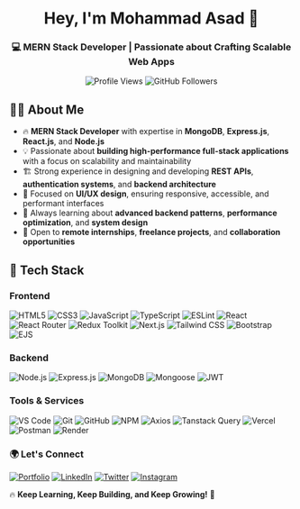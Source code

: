 <h1 align="center">Hey, I'm Mohammad Asad 💫</h1>
<h3 align="center">💻 MERN Stack Developer | Passionate about Crafting Scalable Web Apps</h3>

<p align="center">
  <img src="https://komarev.com/ghpvc/?username=MohammadAsad-Weber&label=Profile%20Views&color=0e75b6&style=flat" alt="Profile Views" />
  <img src="https://img.shields.io/github/followers/MohammadAsad-Weber?label=Followers&style=social" alt="GitHub Followers" />
</p>

## 👨‍💻 About Me

- 🔥 **MERN Stack Developer** with expertise in **MongoDB**, **Express.js**, **React.js**, and **Node.js**
- 💡 Passionate about **building high-performance full-stack applications** with a focus on scalability and maintainability
- 🏗️ Strong experience in designing and developing **REST APIs**, **authentication systems**, and **backend architecture**
- 🎨 Focused on **UI/UX design**, ensuring responsive, accessible, and performant interfaces
- 🌱 Always learning about **advanced backend patterns**, **performance optimization**, and **system design**
- 🤝 Open to **remote internships**, **freelance projects**, and **collaboration opportunities**

## 🧰 Tech Stack

### **Frontend**

![HTML5](https://img.shields.io/badge/HTML5-E34F26?style=for-the-badge&logo=html5&logoColor=white)
![CSS3](https://img.shields.io/badge/CSS3-1572B6?style=for-the-badge&logo=css3&logoColor=white)
![JavaScript](https://img.shields.io/badge/javascript-%23323330.svg?style=for-the-badge&logo=javascript&logoColor=%23F7DF1E)
![TypeScript](https://img.shields.io/badge/TypeScript-007ACC?style=for-the-badge&logo=typescript&logoColor=white)
![ESLint](https://img.shields.io/badge/ESLint-4B3263?style=for-the-badge&logo=eslint&logoColor=white)
![React](https://img.shields.io/badge/React-20232A?style=for-the-badge&logo=react&logoColor=61DAFB)
![React Router](https://img.shields.io/badge/React%20Router-%23CA4245.svg?style=for-the-badge&logo=react-router&logoColor=white)
![Redux Toolkit](https://img.shields.io/badge/Redux_Toolkit-593D88?style=for-the-badge&logo=redux&logoColor=white)
![Next.js](https://img.shields.io/badge/Next.js-000000?style=for-the-badge&logo=next.js&logoColor=white)
![Tailwind CSS](https://img.shields.io/badge/Tailwind_CSS-38B2AC?style=for-the-badge&logo=tailwind-css&logoColor=white)
![Bootstrap](https://img.shields.io/badge/Bootstrap-7952B3?style=for-the-badge&logo=bootstrap&logoColor=white)
![EJS](https://img.shields.io/badge/EJS-F8D400?style=for-the-badge&logo=ejs&logoColor=black)

### **Backend**

![Node.js](https://img.shields.io/badge/Node.js-339933?style=for-the-badge&logo=node.js&logoColor=white)
![Express.js](https://img.shields.io/badge/Express.js-404d59?style=for-the-badge&logo=express&logoColor=white)
![MongoDB](https://img.shields.io/badge/MongoDB-47A248?style=for-the-badge&logo=mongodb&logoColor=white)
![Mongoose](https://img.shields.io/badge/Mongoose-880000?style=for-the-badge&logo=mongoose&logoColor=white)
![JWT](https://img.shields.io/badge/JWT-000000?style=for-the-badge&logo=jsonwebtokens&logoColor=white)

### **Tools & Services**

![VS Code](https://img.shields.io/badge/VS_Code-007ACC?style=for-the-badge&logo=visual-studio-code&logoColor=white)
![Git](https://img.shields.io/badge/Git-F05032?style=for-the-badge&logo=git&logoColor=white)
![GitHub](https://img.shields.io/badge/GitHub-181717?style=for-the-badge&logo=github&logoColor=white)
![NPM](https://img.shields.io/badge/NPM-CB3837?style=for-the-badge&logo=npm&logoColor=white)
![Axios](https://img.shields.io/badge/Axios-5A29E4?style=for-the-badge&logo=axios&logoColor=white)
![Tanstack Query](https://img.shields.io/badge/TanStack_Query-FF4154?style=for-the-badge&logo=react-query&logoColor=white)
![Vercel](https://img.shields.io/badge/Vercel-000000?style=for-the-badge&logo=vercel&logoColor=white)
![Postman](https://img.shields.io/badge/Postman-FF6C37?style=for-the-badge&logo=postman&logoColor=white)
![Render](https://img.shields.io/badge/Render-black?style=for-the-badge&logo=render&logoColor=white)

### 🌍 Let's Connect

[![Portfolio](https://img.shields.io/badge/Portfolio-%2300A676?style=flat&logo=vercel)](https://mohammad-asad-portfolio.vercel.app/)
[![LinkedIn](https://img.shields.io/badge/LinkedIn-%230077B5.svg?logo=linkedin&logoColor=white)](https://www.linkedin.com/in/mohammad-asad-091b6a217/)
[![Twitter](https://img.shields.io/badge/Twitter-%231DA1F2.svg?logo=Twitter&logoColor=white)](https://x.com/IronCodeNagi)
[![Instagram](https://img.shields.io/badge/Instagram-%23E4405F.svg?logo=Instagram&logoColor=white)](https://www.instagram.com/asad.lifts059/)

🔥 **Keep Learning, Keep Building, and Keep Growing!** 🚀
